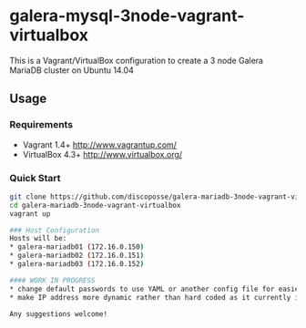 galera-mysql-3node-vagrant-virtualbox
=====================================

This is a Vagrant/VirtualBox configuration to create a 3 node Galera MariaDB cluster on Ubuntu 14.04

## Usage
### Requirements
* Vagrant 1.4+ http://www.vagrantup.com/
* VirtualBox 4.3+ http://www.virtualbox.org/

### Quick Start
```bash
git clone https://github.com/discoposse/galera-mariadb-3node-vagrant-virtualbox.git
cd galera-mariadb-3node-vagrant-virtualbox
vagrant up

### Host Configuration
Hosts will be:
* galera-mariadb01 (172.16.0.150)
* galera-mariadb02 (172.16.0.151)
* galera-mariadb03 (172.16.0.152)

#### WORK IN PROGRESS
* change default passwords to use YAML or another config file for easier customization 
* make IP address more dynamic rather than hard coded as it currently is

Any suggestions welcome! 